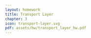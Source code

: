 ```yaml
---
layout: homework
title: Transport Layer
chapter: 3
icon: transport-layer.svg
pdf: assets/hw/transport_layer_hw.pdf
---
```

